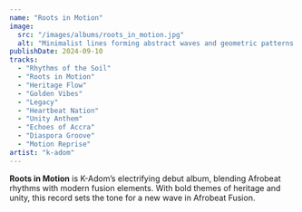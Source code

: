```yaml
---
name: "Roots in Motion"
image:
  src: "/images/albums/roots_in_motion.jpg"
  alt: "Minimalist lines forming abstract waves and geometric patterns in bold gold, green, and black, with a stylized 'K' logo inspired by Adinkra symbols."
publishDate: 2024-09-10
tracks:
  - "Rhythms of the Soil"
  - "Roots in Motion"
  - "Heritage Flow"
  - "Golden Vibes"
  - "Legacy"
  - "Heartbeat Nation"
  - "Unity Anthem"
  - "Echoes of Accra"
  - "Diaspora Groove"
  - "Motion Reprise"
artist: "k-adom"
---
```


**Roots in Motion** is K-Adom’s electrifying debut album, blending Afrobeat rhythms with modern fusion elements. With bold themes of heritage and unity, this record sets the tone for a new wave in Afrobeat Fusion.
